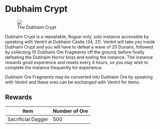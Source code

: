 # Dubhaim Crypt

<figure>
  <img src="../../images/dubhaim_crypt.jpg" />
  <figcaption>The Dubhaim Crypt</figcaption>
</figure>

Dubhaim Crypt is a repeatable, Rogue-only, solo instance accessible by speaking with Ventril at Dubhaim Castle (34, 21). Ventril will take you inside Dubhaim Crypt and you will have to defeat a wave of 20 Dunans, followed by collecting 10 Dubhaim Ore Fragments off the ground, before finally defeating the Dubhaim Horror boss and exiting the instance. The instance rewards good experience and resets every 4 hours, so you may wish to complete the instance frequently for experience.

Dubhaim Ore Fragments may be converted into Dubhaim Ore by speaking with Ventril and these ores can be exchanged with Ventril for items.

## Rewards

| **Item** | **Number of Ore** |
| - | - |
| Sacrificial Dagger | 500 |

